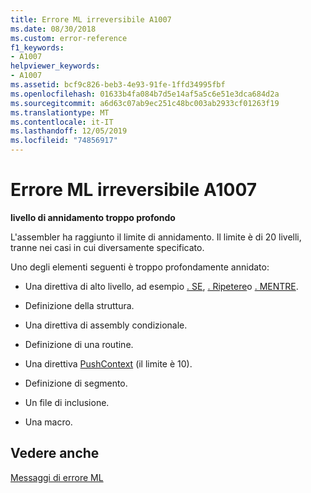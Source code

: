 ```yaml
---
title: Errore ML irreversibile A1007
ms.date: 08/30/2018
ms.custom: error-reference
f1_keywords:
- A1007
helpviewer_keywords:
- A1007
ms.assetid: bcf9c826-beb3-4e93-91fe-1ffd34995fbf
ms.openlocfilehash: 01633b4fa084b7d5e14af5a5c6e51e3dca684d2a
ms.sourcegitcommit: a6d63c07ab9ec251c48bc003ab2933cf01263f19
ms.translationtype: MT
ms.contentlocale: it-IT
ms.lasthandoff: 12/05/2019
ms.locfileid: "74856917"
---
```

# <a name="ml-fatal-error-a1007"></a>Errore ML irreversibile A1007

**livello di annidamento troppo profondo**

L'assembler ha raggiunto il limite di annidamento. Il limite è di 20 livelli, tranne nei casi in cui diversamente specificato.

Uno degli elementi seguenti è troppo profondamente annidato:

- Una direttiva di alto livello, ad esempio [. SE](../../assembler/masm/dot-if.md), [. Ripetere](../../assembler/masm/dot-repeat.md)o [. MENTRE](../../assembler/masm/dot-while.md).

- Definizione della struttura.

- Una direttiva di assembly condizionale.

- Definizione di una routine.

- Una direttiva [PushContext](../../assembler/masm/pushcontext.md) (il limite è 10).

- Definizione di segmento.

- Un file di inclusione.

- Una macro.

## <a name="see-also"></a>Vedere anche

[Messaggi di errore ML](../../assembler/masm/ml-error-messages.md)<br/>